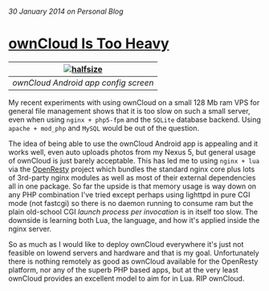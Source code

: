 ###### 30 January 2014 on Personal Blog

# [ownCloud Is Too Heavy]

|[![halfsize][1]][2]|
|:---:|
| _ownCloud Android app config screen_ |

My recent experiments with using ownCloud on a small 128 Mb ram VPS for
general file management shows that it is too slow on such a small server,
even when using `nginx + php5-fpm` and the `SQLite` database backend. Using
`apache + mod_php` and `MySQL` would be out of the question.

The idea of being able to use the ownCloud Android app is appealing and it
works well, even auto uploads photos from my Nexus 5, but general usage of
ownCloud is just barely acceptable. This has led me to using `nginx + lua`
via the [OpenResty] project which bundles the standard nginx core plus lots
of 3rd-party nginx modules as well as most of their external dependencies
all in one package. So far the upside is that memory usage is way down on
any PHP combination I've tried except perhaps using lighttpd in pure CGI
mode (not fastcgi) so there is no daemon running to consume ram but the
plain old-school CGI _launch process per invocation_ is in itself too slow.
The downside is learning both Lua, the language, and how it's applied inside
the nginx server.

So as much as I would like to deploy ownCloud everywhere it's just not
feasible on lowend servers and hardware and that is my goal. Unfortunately
there is nothing remotely as good as ownCloud available for the OpenResty
platform, nor any of the superb PHP based apps, but at the very least
ownCloud provides an excellent model to aim for in Lua. RIP ownCloud.

[ownCloud Is Too Heavy]: /1
[OpenResty]: http://openresty.org
[1]: http://bojax.net/lib/img/n5-owncloud-halfsize.jpg
[2]: http://bojax.net/lib/img/n5-owncloud.jpg
